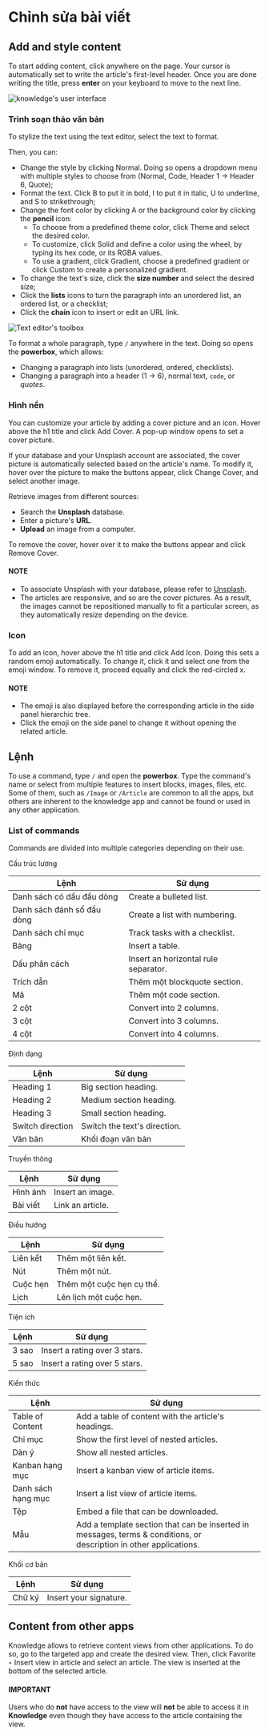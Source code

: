 # Chỉnh sửa bài viết

## Add and style content

To start adding content, click anywhere on the page. Your cursor is automatically set to write the
article's first-level header. Once you are done writing the title, press **enter** on your keyboard
to move to the next line.

![knowledge's user interface](articles_editing/ui.png)

<a id="knowledge-text-editor"></a>

### Trình soạn thảo văn bản

To stylize the text using the text editor, select the text to format.

Then, you can:

- Change the style by clicking Normal. Doing so opens a dropdown menu with multiple
  styles to choose from (Normal, Code, Header 1 → Header 6, Quote);
- Format the text. Click B to put it in bold, I to put it in italic,
  U to underline, and S to strikethrough;
- Change the font color by clicking A or the background color by clicking the **pencil**
  icon:
  - To choose from a predefined theme color, click Theme and select the desired color.
  - To customize, click Solid and define a color using the wheel, by typing its hex
    code, or its RGBA values.
  - To use a gradient, click Gradient, choose a predefined gradient or click
    Custom to create a personalized gradient.
- To change the text's size, click the **size number** and select the desired size;
- Click the **lists** icons to turn the paragraph into an unordered list, an ordered list, or a
  checklist;
- Click the **chain** icon to insert or edit an URL link.

![Text editor's toolbox](articles_editing/style-and-colors.png)

To format a whole paragraph, type `/` anywhere in the text. Doing so opens the **powerbox**, which
allows:

- Changing a paragraph into lists (unordered, ordered, checklists).
- Changing a paragraph into a header (1 → 6), normal text, `code`, or *quotes*.

### Hình nền

You can customize your article by adding a cover picture and an icon. Hover above the h1 title and
click Add Cover. A pop-up window opens to set a cover picture.

If your database and your Unsplash account are associated, the cover picture is automatically
selected based on the article's name. To modify it, hover over the picture to make the buttons
appear, click Change Cover, and select another image.

Retrieve images from different sources:

- Search the **Unsplash** database.
- Enter a picture's **URL**.
- **Upload** an image from a computer.

To remove the cover, hover over it to make the buttons appear and click Remove Cover.

#### NOTE
- To associate Unsplash with your database, please refer to
  [Unsplash](../../general/integrations/unsplash.md).
- The articles are responsive, and so are the cover pictures. As a result, the images cannot
  be repositioned manually to fit a particular screen, as they automatically resize
  depending on the device.

### Icon

To add an icon, hover above the h1 title and click Add Icon. Doing this sets a random
emoji automatically. To change it, click it and select one from the emoji window. To remove it,
proceed equally and click the red-circled x.

#### NOTE
- The emoji is also displayed before the corresponding article in the side panel hierarchic tree.
- Click the emoji on the side panel to change it without opening the related article.

<a id="knowledge-powerbox"></a>

## Lệnh

To use a command, type `/` and open the **powerbox**. Type the command's name or select from
multiple features to insert blocks, images, files, etc. Some of them, such as `/Image` or `/Article`
are common to all the apps, but others are inherent to the knowledge app and cannot be found or used
in any other application.

### List of commands

Commands are divided into multiple categories depending on their use.

Cấu trúc lương

| Lệnh                       | Sử dụng                              |
|----------------------------|--------------------------------------|
| Danh sách có dấu đầu dòng  | Create a bulleted list.              |
| Danh sách đánh số đầu dòng | Create a list with numbering.        |
| Danh sách chỉ mục          | Track tasks with a checklist.        |
| Bảng                       | Insert a table.                      |
| Dấu phân cách              | Insert an horizontal rule separator. |
| Trích dẫn                  | Thêm một blockquote section.         |
| Mã                         | Thêm một code section.               |
| 2 cột                      | Convert into 2 columns.              |
| 3 cột                      | Convert into 3 columns.              |
| 4 cột                      | Convert into 4 columns.              |

Định dạng

| Lệnh             | Sử dụng                      |
|------------------|------------------------------|
| Heading 1        | Big section heading.         |
| Heading 2        | Medium section heading.      |
| Heading 3        | Small section heading.       |
| Switch direction | Switch the text's direction. |
| Văn bản          | Khối đoạn văn bản            |

Truyền thông

| Lệnh     | Sử dụng          |
|----------|------------------|
| Hình ảnh | Insert an image. |
| Bài viết | Link an article. |

Điều hướng

| Lệnh     | Sử dụng                   |
|----------|---------------------------|
| Liên kết | Thêm một liên kết.        |
| Nút      | Thêm một nút.             |
| Cuộc hẹn | Thêm một cuộc hẹn cụ thể. |
| Lịch     | Lên lịch một cuộc hẹn.    |

Tiện ích

| Lệnh   | Sử dụng                       |
|--------|-------------------------------|
| 3 sao  | Insert a rating over 3 stars. |
| 5 sao  | Insert a rating over 5 stars. |

Kiến thức

| Lệnh               | Sử dụng                                                                                                                |
|--------------------|------------------------------------------------------------------------------------------------------------------------|
| Table of Content   | Add a table of content with the article's headings.                                                                    |
| Chỉ mục            | Show the first level of nested articles.                                                                               |
| Dàn ý              | Show all nested articles.                                                                                              |
| Kanban hạng mục    | Insert a kanban view of article items.                                                                                 |
| Danh sách hạng mục | Insert a list view of article items.                                                                                   |
| Tệp                | Embed a file that can be downloaded.                                                                                   |
| Mẫu                | Add a template section that can be inserted in messages, terms & conditions, or<br/>description in other applications. |

Khối cơ bản

| Lệnh   | Sử dụng                |
|--------|------------------------|
| Chữ ký | Insert your signature. |

## Content from other apps

Knowledge allows to retrieve content views from other applications. To do so, go to the targeted app
and create the desired view. Then, click Favorite ‣ Insert view in article and
select an article. The view is inserted at the bottom of the selected article.

#### IMPORTANT
Users who do **not** have access to the view will **not** be able to access it in **Knowledge**
even though they have access to the article containing the view.
